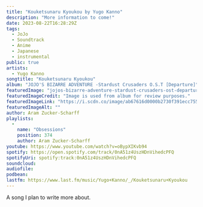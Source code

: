 ```yaml
---
title: "Kouketsunaru Kyoukou by Yugo Kanno"
description: "More information to come!"
date: 2023-08-22T16:28:29Z
tags:
  - JoJo
  - Soundtrack
  - Anime
  - Japanese
  - instrumental
public: true
artists:
  - Yugo Kanno
songtitle: "Kouketsunaru Kyoukou"
album: "JOJO'S BIZARRE ADVENTURE -Stardust Crusaders O.S.T [Departure]"
featuredImage: "jojos-bizarre-adventure-stardust-crusaders-ost-departure.jpeg"
featuredImageCredit: "Image is used from album for review purposes."
featuredImageLink: "https://i.scdn.co/image/ab67616d0000b2730f391ecc755fda7734f42342"
featuredImageAlt: ""
author: Aram Zucker-Scharff
playlists:
  -
    name: "Obsessions"
    position: 374
    author: Aram Zucker-Scharff
youtube: https://www.youtube.com/watch?v=oBypXIKvb94
spotify: https://open.spotify.com/track/0nA51z4UszHDnVihedcPFQ
spotifyUri: spotify:track:0nA51z4UszHDnVihedcPFQ
soundcloud:
audiofile:
podbean:
lastfm: https://www.last.fm/music/Yugo+Kanno/_/Kouketsunaru+Kyoukou
---
```


A song I plan to write more about.
		
